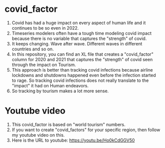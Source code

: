 # covid_factor
1. Covid has had a huge impact on every aspect of human life and it continues to be so even in 2022.
2. Timeseries modelers often have a tough time modeling covid impact because there is no variable that captures the "strength" of covid.
3. It keeps changing. Wave after wave. Different waves in different countries and so on.
4. In this repository, you can find an XL file that creates a "covid_factor" column for 2020 and 2021 that captures the "strength" of covid seen through the impact on Tourism.
5. This approach is better than tracking covid infections because airline lockdowns and shutdowns happened even before the infection started to rage. So tracking covid infections does not really translate to the "impact" it had on Human endeavors.
6. So tracking by tourism makes a lot more sense.
# Youtube video
1. This covid_factor is based on "world tourism" numbers.
2. If you want to create "covid_factors" for your specific region, then follow my youtube video on this.
3. Here is the URL to youtube: https://youtu.be/Ho0kCdGGV50
